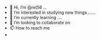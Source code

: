 - 👋 Hi, I’m @ret56 ...
- 👀 I’m interested in studying new things ......
- 🌱 I’m currently learning ....
- 💞️ I’m looking to collaborate on 
- 📫 How to reach me 
- 

<!---
ret56/ret56 is a ✨ special ✨ repository because its `README.md` (this file) appears on your GitHub profile.
You can click the Preview link to take a look at your changes.
--->
